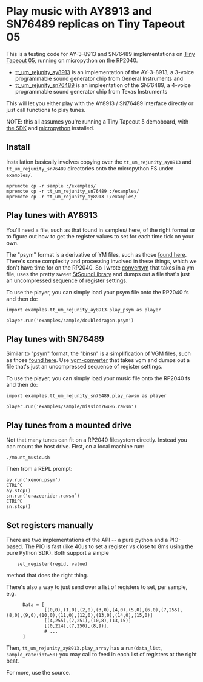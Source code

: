 # Play music with AY8913 and SN76489 replicas on Tiny Tapeout 05

This is a testing code for AY-3-8913 and SN76489 implementations on [Tiny Tapeout 05](https://tinytapeout.com/runs/tt05), running on micropython on the RP2040.

* [tt_um_rejunity_ay8913](https://tinytapeout.com/runs/tt05/tt_um_rejunity_ay8913) is an implementation of the AY-3-8913, a 3-voice programmable sound generator chip from General Instruments and
* [tt_um_rejunity_sn76489](https://tinytapeout.com/runs/tt05/tt_um_rejunity_sn76489) is an impleentation of the SN76489, a 4-voice programmable sound generator chip from Texas Instruments

This will let you either play with the AY8913 / SN76489 interface directly or just call functions to play tunes.

NOTE: this all assumes you're running a Tiny Tapeout 5 demoboard, with [the SDK](https://github.com/TinyTapeout/tt-micropython-firmware/) and [micropython](https://www.micropython.org) installed.

## Install
Installation basically involves copying over the `tt_um_rejunity_ay8913` and `tt_um_rejunity_sn76489` directories onto the micropython FS under `examples/`.

```
mpremote cp -r sample :/examples/
mpremote cp -r tt_um_rejunity_sn76489 :/examples/
mpremote cp -r tt_um_rejunity_ay8913 :/examples/
```

## Play tunes with AY8913

You'll need a file, such as that found in samples/ here, of the right format or to figure out how to get the register values to set for each time tick on your own.

The "psym" format is a derivative of YM files, such as those [found here](http://antarctica.no/stuff/atari/YM2/).  There's some complexity and processing involved in these things, which we don't have time for on the RP2040.  So I wrote [convertym](https://github.com/psychogenic/convertym) that takes in a ym file, uses the pretty sweet [StSoundLibrary](https://github.com/arnaud-carre/StSound/tree/main/StSoundLibrary) and dumps out a file that's just an uncompressed sequence of register settings.

To use the player, you can simply load your psym file onto the RP2040 fs and then do:

```
import examples.tt_um_rejunity_ay8913.play_psym as player

player.run('examples/sample/doubledragon.psym')

```

## Play tunes with SN76489

Similar to "psym" format, the "binsn" is a simplification of VGM files, such as those [found here](https://www.stairwaytohell.com/music/index.html?page=vgmarchive). Use [vgm-converter](https://github.com/simondotm/vgm-converter) that takes vgm and dumps out a file that's just an uncompressed sequence of register settings.

To use the player, you can simply load your music file onto the RP2040 fs and then do:

```
import examples.tt_um_rejunity_sn76489.play_rawsn as player

player.run('examples/sample/mission76496.rawsn')

```

## Play tunes from a mounted drive

Not that many tunes can fit on a RP2040 filesystem directly. Instead you can mount the host drive. First, on a local machine run:
```
./mount_music.sh
```

Then from a REPL prompt:
```
ay.run('xenon.psym')
CTRL^C
ay.stop()
sn.run('crazeerider.rawsn`)
CTRL^C
sn.stop()
```

## Set registers manually

There are two implementations of the API -- a pure python and a PIO-based.  The PIO is fast (like 40us to set a register vs close to 8ms using the pure Python SDK).  Both support a simple

```
    set_register(regid, value)
```

method that does the right thing.  


There's also a way to just send over a list of registers to set, per sample, e.g.
```
      Data = [
              [(0,0),(1,0),(2,0),(3,0),(4,0),(5,0),(6,0),(7,255),(8,0),(9,0),(10,0),(11,0),(12,0),(13,0),(14,0),(15,0)]
              [(4,255),(7,251),(10,8),(13,15)]
              [(0,214),(7,250),(8,9)],
              # ...
      ]
```
Then, `tt_um_rejunity_ay8913.play_array` has a `run(data_list, sample_rate:int=50)` you may call to feed in each list of registers at the right beat.

For more, use the source.

